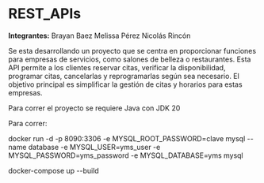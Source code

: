 # REST_APIs

**Integrantes:**
Brayan Baez
Melissa Pérez
Nicolás Rincón

Se esta desarrollando un proyecto que se centra en proporcionar funciones para empresas de servicios, como salones de belleza o restaurantes. Esta API permite a los clientes reservar citas, verificar la disponibilidad, programar citas, cancelarlas y reprogramarlas según sea necesario. El objetivo principal es simplificar la gestión de citas y horarios para estas empresas.

Para correr el proyecto se requiere Java con JDK 20 

Para correr:

docker run -d -p 8090:3306 -e MYSQL_ROOT_PASSWORD=clave mysql --name database -e MYSQL_USER=yms_user -e MYSQL_PASSWORD=yms_password -e MYSQL_DATABASE=yms mysql

docker-compose up --build
